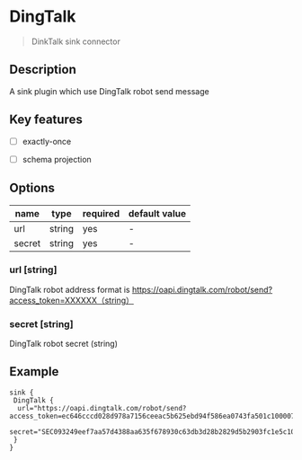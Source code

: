 # DingTalk

> DinkTalk sink connector

## Description

A sink plugin which use DingTalk robot send message

## Key features

- [ ] exactly-once

- [ ] schema projection

## Options

| name                         | type        | required | default value |
|------------------------------| ----------  | -------- | ------------- |
| url                            | string      | yes      | -             |
| secret             | string      | yes       | -             |

### url [string]

DingTalk robot address format is https://oapi.dingtalk.com/robot/send?access_token=XXXXXX（string）

### secret [string]

DingTalk robot secret (string)

## Example

```hocon
sink {
 DingTalk {
  url="https://oapi.dingtalk.com/robot/send?access_token=ec646cccd028d978a7156ceeac5b625ebd94f586ea0743fa501c100007890"
  secret="SEC093249eef7aa57d4388aa635f678930c63db3d28b2829d5b2903fc1e5c10000"
 }
}
```
